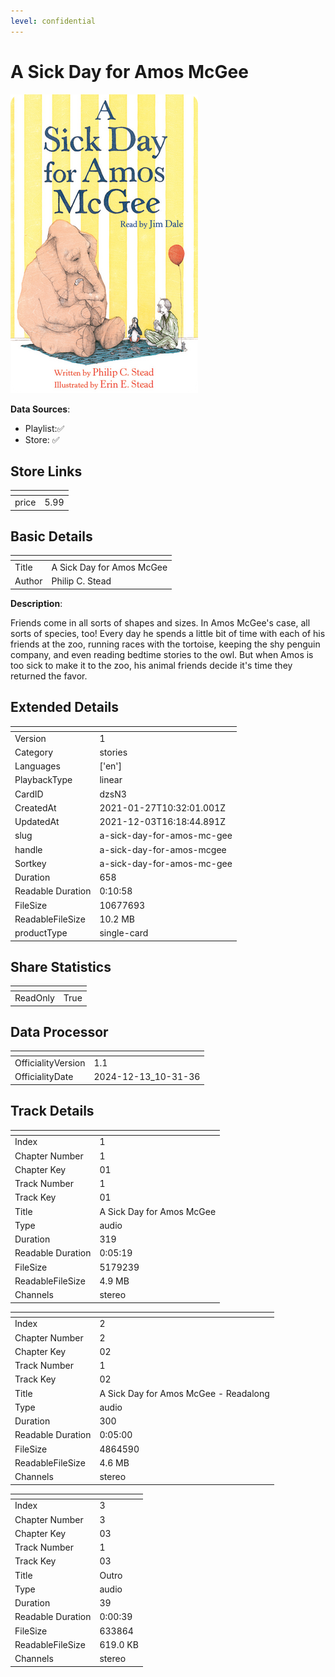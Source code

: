 ```yaml
---
level: confidential
---
```

# A Sick Day for Amos McGee

![card_[dzsN3].png](../../img/cards/card_[dzsN3].png)

**Data Sources**: 

- Playlist:✅
- Store: ✅


## Store Links

| <!-- --> | <!-- --> |
| - | - |
| price | 5.99 |


## Basic Details

| <!-- --> | <!-- --> |
| - | - |
| Title | A Sick Day for Amos McGee |
| Author | Philip C. Stead |

**Description**:

Friends come in all sorts of shapes and sizes. In Amos McGee's case, all sorts of species, too! Every day he spends a little bit of time with each of his friends at the zoo, running races with the tortoise, keeping the shy penguin company, and even reading bedtime stories to the owl. But when Amos is too sick to make it to the zoo, his animal friends decide it's time they returned the favor. 


## Extended Details

| <!-- --> | <!-- --> |
| - | - |
| Version | 1 |
| Category | stories |
| Languages | ['en'] |
| PlaybackType | linear |
| CardID | dzsN3 |
| CreatedAt | 2021-01-27T10:32:01.001Z |
| UpdatedAt | 2021-12-03T16:18:44.891Z |
| slug | a-sick-day-for-amos-mc-gee |
| handle | a-sick-day-for-amos-mcgee |
| Sortkey | a-sick-day-for-amos-mc-gee |
| Duration | 658 |
| Readable Duration | 0:10:58 |
| FileSize | 10677693 |
| ReadableFileSize | 10.2 MB |
| productType | single-card |


## Share Statistics

| <!-- --> | <!-- --> |
| - | - |
| ReadOnly | True |


## Data Processor

| <!-- --> | <!-- --> |
| - | - |
| OfficialityVersion | 1.1
| OfficialityDate | 2024-12-13_10-31-36


## Track Details

| <!-- --> | <!-- --> |
| - | - |
| Index | 1 |
| Chapter Number | 1 |
| Chapter Key | 01 |
| Track Number | 1 |
| Track Key | 01 |
| Title | A Sick Day for Amos McGee |
| Type | audio |
| Duration | 319 |
| Readable Duration | 0:05:19 |
| FileSize | 5179239 |
| ReadableFileSize | 4.9 MB |
| Channels | stereo |

| <!-- --> | <!-- --> |
| - | - |
| Index | 2 |
| Chapter Number | 2 |
| Chapter Key | 02 |
| Track Number | 1 |
| Track Key | 02 |
| Title | A Sick Day for Amos McGee - Readalong |
| Type | audio |
| Duration | 300 |
| Readable Duration | 0:05:00 |
| FileSize | 4864590 |
| ReadableFileSize | 4.6 MB |
| Channels | stereo |

| <!-- --> | <!-- --> |
| - | - |
| Index | 3 |
| Chapter Number | 3 |
| Chapter Key | 03 |
| Track Number | 1 |
| Track Key | 03 |
| Title | Outro |
| Type | audio |
| Duration | 39 |
| Readable Duration | 0:00:39 |
| FileSize | 633864 |
| ReadableFileSize | 619.0 KB |
| Channels | stereo |

